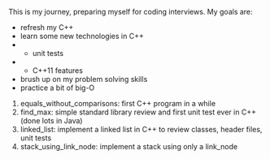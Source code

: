 
This is my journey, preparing myself for coding interviews. My goals are:
- refresh my C++
- learn some new technologies in C++
- - unit tests
- - C++11 features
- brush up on my problem solving skills
- practice a bit of big-O

1. equals_without_comparisons: first C++ program in a while
2. find_max: simple standard library review and first unit test ever in C++ (done lots in Java)
3. linked_list: implement a linked list in C++ to review classes, header files, unit tests
4. stack_using_link_node: implement a stack using only a link_node
